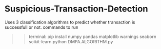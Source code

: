 # Suspicious-Transaction-Detection
Uses 3 classification algorithms to predict whether transaction is successfull or not.
commands to run
>>terminal:
>>pip install numpy pandas matplotlib warnings seaborn scikit-learn
>>python DMPA.ALGORITHM.py
